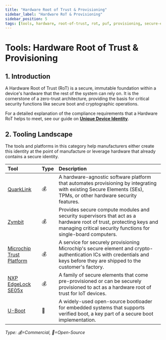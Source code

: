 ```yaml
---
title: "Hardware Root of Trust & Provisioning"
sidebar_label: "Hardware RoT & Provisioning"
sidebar_position: 5
tags: [tools, hardware, root-of-trust, rot, puf, provisioning, secure-element]
---
```

# Tools: Hardware Root of Trust & Provisioning

## 1. Introduction

A Hardware Root of Trust (RoT) is a secure, immutable foundation within a device's hardware that the rest of the system can rely on. It is the cornerstone of a zero-trust architecture, providing the basis for critical security functions like secure boot and cryptographic operations.

For a detailed explanation of the compliance requirements that a Hardware RoT helps to meet, see our guide on **[Unique Device Identity](../implementation/build-phase/unique-device-identity.md)**.

## 2. Tooling Landscape

The tools and platforms in this category help manufacturers either create this identity at the point of manufacture or leverage hardware that already contains a secure identity.

| Tool | Type | Description |
| :--- | :--- | :--- |
| [QuarkLink](https://www.cryptoquantique.com/products/quarklink/) | 💰 | A hardware-agnostic software platform that automates provisioning by integrating with existing Secure Elements (SEs), TPMs, or other hardware security features. |
| [Zymbit](https://www.zymbit.com/) | 💰 | Provides secure compute modules and security supervisors that act as a hardware root of trust, protecting keys and managing critical security functions for single-board computers. |
| [Microchip Trust Platform](https://www.microchip.com/en-us/products/security/trust-platform) | 💰 | A service for securely provisioning Microchip's secure element and crypto-authentication ICs with credentials and keys before they are shipped to the customer's factory. |
| [NXP EdgeLock SE05x](https://www.nxp.com/products/security-and-authentication/authentication/edgelock-se050-plug-trust-secure-element-family:SE050) | 💰 | A family of secure elements that come pre-provisioned or can be securely provisioned to act as a hardware root of trust for IoT devices. |
| [U-Boot](https://www.denx.de/wiki/U-Boot) | 🐙 | A widely-used open-source bootloader for embedded systems that supports verified boot, a key part of a secure boot implementation. |

<!-- vale off -->
*Type: 💰=Commercial, 🐙=Open-Source*
<!-- vale on -->
